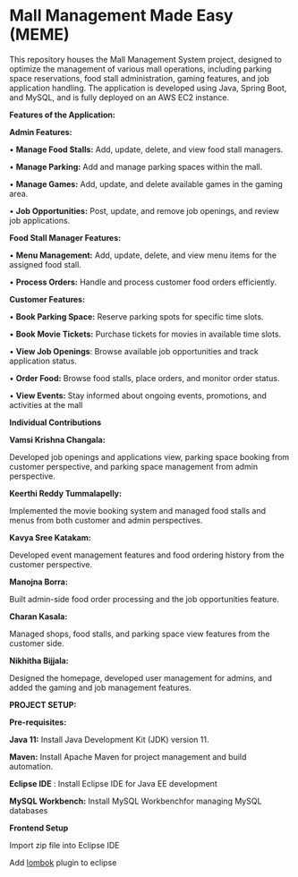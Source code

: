 # Mall Management Made Easy (MEME)

This repository houses the Mall Management System project, designed to optimize the management of various mall operations, including parking space reservations, food stall administration, gaming features, and job application handling. The application is developed using Java, Spring Boot, and MySQL, and is fully deployed on an AWS EC2 instance.

**Features of the Application:** 

**Admin  Features:**

•	**Manage Food Stalls:** Add, update, delete, and view food stall managers.

•	**Manage Parking:** Add and manage parking spaces within the mall.

•	**Manage Games:** Add, update, and delete available games in the gaming area.

•	**Job Opportunities:** Post, update, and remove job openings, and review job applications.

**Food Stall Manager Features:**

•	**Menu Management:** Add, update, delete, and view menu items for the assigned food stall.

•	**Process Orders:** Handle and process customer food orders efficiently.


**Customer Features:**

•	**Book Parking Space:** Reserve parking spots for specific time slots.

•	**Book Movie Tickets:** Purchase tickets for movies in available time slots.

•	**View Job Openings**: Browse available job opportunities and track application status.

•	**Order Food:** Browse food stalls, place orders, and monitor order status.

•	**View Events:** Stay informed about ongoing events, promotions, and activities at the mall


**Individual Contributions**

**Vamsi Krishna Changala:**

Developed job openings and applications view, parking space booking from customer perspective, and parking space management from admin perspective.

**Keerthi Reddy Tummalapelly:**

Implemented the movie booking system and managed food stalls and menus from both customer and admin perspectives.

**Kavya Sree Katakam:**

Developed event management features and food ordering history from the customer perspective.

**Manojna Borra:**

Built admin-side food order processing and the job opportunities feature.

**Charan Kasala:**

Managed shops, food stalls, and parking space view features from the customer side.

**Nikhitha Bijjala:**

Designed the homepage, developed user management for admins, and added the gaming and job management features.

**PROJECT SETUP:**

**Pre-requisites:**

**Java 11:** Install Java Development Kit (JDK) version 11.

**Maven:** Install Apache Maven for project management and build automation.

**Eclipse IDE** : Install Eclipse IDE for Java EE development

**MySQL Workbench:** Install MySQL Workbenchfor managing MySQL databases

**Frontend Setup**

Import zip file into Eclipse IDE

Add [lombok](https://projectlombok.org/setup/) plugin to eclipse 
